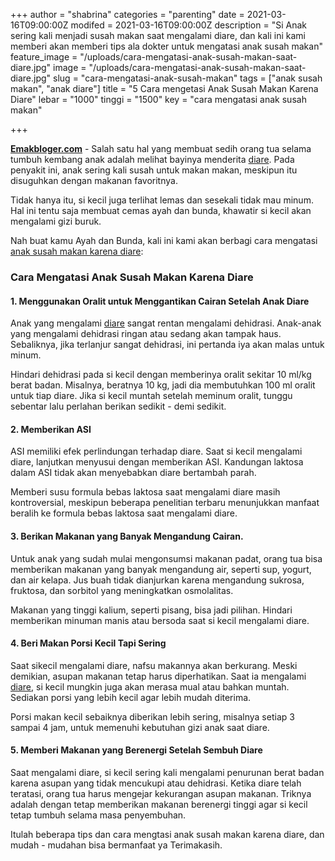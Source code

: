 +++
author = "shabrina"
categories = "parenting"
date = 2021-03-16T09:00:00Z
modifed = 2021-03-16T09:00:00Z
description = "Si Anak sering kali menjadi susah makan saat mengalami diare, dan kali ini kami memberi akan memberi tips ala dokter untuk mengatasi anak susah makan"
feature_image = "/uploads/cara-mengatasi-anak-susah-makan-saat-diare.jpg"
image = "/uploads/cara-mengatasi-anak-susah-makan-saat-diare.jpg"
slug = "cara-mengatasi-anak-susah-makan"
tags = ["anak susah makan", "anak diare"]
title = "5 Cara mengetasi Anak Susah Makan Karena Diare"
lebar = "1000"
tinggi = "1500"
key = "cara mengatasi anak susah makan"

+++

[**Emakbloger.com**](/) - Salah satu hal yang membuat sedih orang tua selama tumbuh kembang anak adalah melihat bayinya menderita [diare](/tags/anak-susah-makan). Pada penyakit ini, anak sering kali susah untuk makan makan, meskipun itu disuguhkan dengan makanan favoritnya.

Tidak hanya itu, si kecil juga terlihat lemas dan sesekali tidak mau minum. Hal ini tentu saja membuat cemas ayah dan bunda, khawatir si kecil akan mengalami gizi buruk.

Nah buat kamu Ayah dan Bunda, kali ini kami akan berbagi cara mengatasi [anak susah makan karena diare](/tags/anak-susah-makan):

### Cara Mengatasi Anak Susah Makan Karena Diare

#### 1. Menggunakan Oralit untuk Menggantikan Cairan Setelah Anak Diare

Anak yang mengalami [diare](/tags/anak-diare) sangat rentan mengalami dehidrasi. Anak-anak yang mengalami dehidrasi ringan atau sedang akan tampak haus. Sebaliknya, jika terlanjur sangat dehidrasi, ini pertanda iya akan malas untuk minum.

Hindari dehidrasi pada si kecil dengan memberinya oralit sekitar 10 ml/kg berat badan. Misalnya, beratnya 10 kg, jadi dia membutuhkan 100 ml oralit untuk tiap diare. Jika si kecil muntah setelah meminum oralit, tunggu sebentar lalu perlahan berikan sedikit - demi sedikit.

#### 2. Memberikan ASI

ASI memiliki efek perlindungan terhadap diare. Saat si kecil mengalami diare, lanjutkan menyusui dengan memberikan ASI. Kandungan laktosa dalam ASI tidak akan menyebabkan diare bertambah parah.

Memberi susu formula bebas laktosa saat mengalami diare masih kontroversial, meskipun beberapa penelitian terbaru menunjukkan manfaat beralih ke formula bebas laktosa saat mengalami diare.

#### 3. Berikan Makanan yang Banyak Mengandung Cairan.

Untuk anak yang sudah mulai mengonsumsi makanan padat, orang tua bisa memberikan makanan yang banyak mengandung air, seperti sup, yogurt, dan air kelapa. Jus buah tidak dianjurkan karena mengandung sukrosa, fruktosa, dan sorbitol yang meningkatkan osmolalitas.

Makanan yang tinggi kalium, seperti pisang, bisa jadi pilihan. Hindari memberikan minuman manis atau bersoda saat si kecil mengalami diare.

#### 4. Beri Makan Porsi Kecil Tapi Sering

Saat sikecil mengalami diare, nafsu makannya akan berkurang. Meski demikian, asupan makanan tetap harus diperhatikan. Saat ia mengalami [diare](/tags/anak-diare), si kecil mungkin juga akan merasa mual atau bahkan muntah. Sediakan porsi yang lebih kecil agar lebih mudah diterima.

Porsi makan kecil sebaiknya diberikan lebih sering, misalnya setiap 3 sampai 4 jam, untuk memenuhi kebutuhan gizi anak saat diare.

#### 5. Memberi Makanan yang Berenergi Setelah Sembuh Diare

Saat mengalami diare, si kecil sering kali mengalami penurunan berat badan karena asupan yang tidak mencukupi atau dehidrasi. Ketika diare telah teratasi, orang tua harus mengejar kekurangan asupan makanan. Triknya adalah dengan tetap memberikan makanan berenergi tinggi agar si kecil tetap tumbuh selama masa penyembuhan.

Itulah beberapa tips dan cara mengtasi anak susah makan karena diare, dan mudah - mudahan bisa bermanfaat ya Terimakasih.
